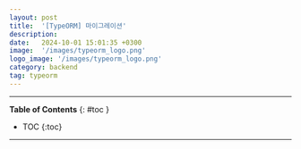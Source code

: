 ```yaml
---
layout: post
title:  '[TypeORM] 마이그레이션'
description: 
date:   2024-10-01 15:01:35 +0300
image:  '/images/typeorm_logo.png'
logo_image: '/images/typeorm_logo.png'
category: backend
tag: typeorm
---
```

---
**Table of Contents**
{: #toc }
*  TOC
{:toc}

---
